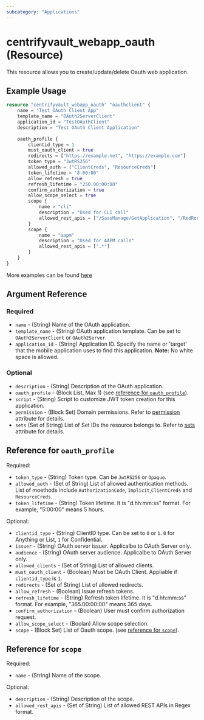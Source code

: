 ```yaml
---
subcategory: "Applications"
---
```


# centrifyvault_webapp_oauth (Resource)

This resource allows you to create/update/delete Oauth web application.

## Example Usage

```terraform
resource "centrifyvault_webapp_oauth" "oauthclient" {
    name = "Test OAuth Client App"
    template_name = "OAuth2ServerClient"
    application_id = "TestOAuthClient"
    description = "Test OAuth Client Application"
    
    oauth_profile {
        clientid_type = 1
        must_oauth_client = true
        redirects = ["https://example.net", "https://example.com"]
        token_type = "JwtRS256"
        allowed_auth = ["ClientCreds", "ResourceCreds"]
        token_lifetime = "8:00:00"
        allow_refresh = true
        refresh_lifetime = "250.00:00:00"
        confirm_authorization = true
        allow_scope_select = true
        scope {
            name = "cli"
            description = "Used for CLI call"
            allowed_rest_apis = ["/SaasManage/GetApplication", "/RedRock/query"]
        }
        scope {
            name = "aapm"
            description = "Used for AAPM calls"
            allowed_rest_apis = [".*"]
        }
    }
}
```

More examples can be found [here](https://github.com/marcozj/terraform-provider-centrifyvault/tree/main/examples/centrifyvault_webapp_oauth)

## Argument Reference

### Required

- `name` - (String) Name of the OAuth application.
- `template_name` - (String) OAuth application template. Can be set to `OAuth2ServerClient` or `OAuth2Server`.
- `application_id` - (String) Application ID. Specify the name or 'target' that the mobile application uses to find this application. **Note:** No white space is allowed.

### Optional

- `description` - (String) Description of the OAuth application.
- `oauth_profile` - (Block List, Max 1) (see [reference for `oauth_profile`](#reference-for-oauth_profile)).
- `script` - (String) Script to customize JWT token creation for this application.
- `permission` - (Block Set) Domain permissions. Refer to [permission](./attribute_permission.md) attribute for details.
- `sets` (Set of String) List of Set IDs the resource belongs to. Refer to [sets](./attribute_sets.md) attribute for details.

## Reference for `oauth_profile`

Required:

- `token_type` - (String) Token type. Can be `JwtRS256` or `Opaque`.
- `allowed_auth` - (Set of String) List of allowed authentication methods. List of moethods include `AuthorizationCode`, `Implicit`,`ClientCreds` and `ResourceCreds`.
- `token_lifetime` - (String) Token lifetime. It is "d.hh:mm:ss" format. For example, "5:00:00" means 5 hours.

Optional:

- `clientid_type` - (String) ClientID type. Can be set to `0` or `1`. `0` for Anything or List, `1` for Confidential.
- `issuer` - (String) OAuth server issuer. Applicalbe to OAuth Server only.
- `audience` - (String) OAuth server audience. Applicalbe to OAuth Server only.
- `allowed_clients` - (Set of String) List of allowed clients.
- `must_oauth_client` - (Boolean) Must be OAuth Client. Appliable if `clientid_type` is `1`.
- `redirects` - (Set of String) List of allowed redirects.
- `allow_refresh` - (Boolean) Issue refresh tokens.
- `refresh_lifetime` - (String) Refresh token lifetime. It is "d.hh:mm:ss" format. For example, "365.00:00:00" means 365 days.
- `confirm_authorization` - (Boolean) User must confirm authorization request.
- `allow_scope_select` - (Boolan) Allow scope selection.
- `scope` - (Block Set) List of Oauth scope. (see [reference for `scope`](#reference-for-scope)).

## Reference for `scope`

Required:

- `name` - (String) Name of the scope.

Optional:

- `description` - (String) Description of the scope.
- `allowed_rest_apis` - (Set of String) List of allowed REST APIs in Regex format.
